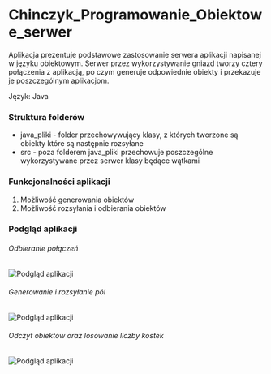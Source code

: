 # Chinczyk_Programowanie_Obiektowe_serwer

Aplikacja prezentuje podstawowe zastosowanie serwera aplikacji napisanej w języku obiektowym. Serwer przez wykorzystywanie gniazd tworzy cztery połączenia z aplikacją, po czym generuje odpowiednie obiekty i przekazuje je poszczególnym aplikacjom.

Język: Java

### Struktura folderów

* java_pliki - folder przechowywujący klasy, z których tworzone są obiekty które są następnie rozsyłane
* src - poza folderem java_pliki przechowuje poszczególne wykorzystywane przez serwer klasy będące wątkami

### Funkcjonalności aplikacji

1) Możliwość generowania obiektów
2) Możliwość rozsyłania i odbierania obiektów

### Podgląd aplikacji
###### Odbieranie połączeń
![Podgląd aplikacji](https://github.com/Happis255/Java_Gra_Chinczyk_Programowanie_Obiektowe_2019_2020_serwer/blob/master/Zdjęcia/1.JPG)

###### Generowanie i rozsyłanie pól
![Podgląd aplikacji](https://github.com/Happis255/Java_Gra_Chinczyk_Programowanie_Obiektowe_2019_2020_serwer/blob/master/Zdjęcia/2.JPG)

###### Odczyt obiektów oraz losowanie liczby kostek
![Podgląd aplikacji](https://github.com/Happis255/Java_Gra_Chinczyk_Programowanie_Obiektowe_2019_2020_serwer/blob/master/Zdjęcia/3.JPG)
